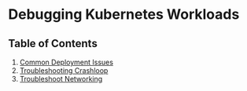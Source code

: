# Debugging Kubernetes Workloads

## Table of Contents

1. [Common Deployment Issues](01_common_deployment_issues.md)
2. [Troubleshooting Crashloop](02_troubleshoot_crashloop.md)
3. [Troubleshoot Networking](03_troubleshoot_networking.md)